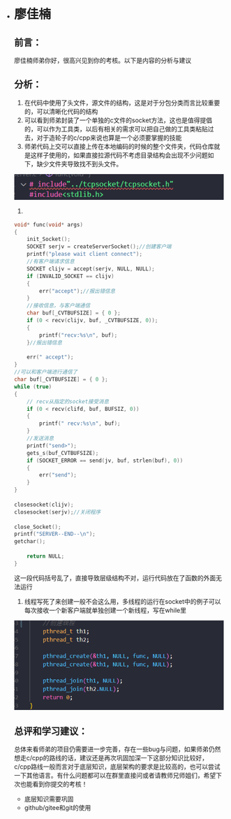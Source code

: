 - # 廖佳楠

  ## 前言：

  廖佳楠师弟你好，很高兴见到你的考核。以下是内容的分析与建议

  ## 分析：

  1. 在代码中使用了头文件，源文件的结构，这是对于分包分类而言比较重要的，可以清晰化代码的结构
  2. 可以看到师弟封装了一个单独的c文件的socket方法，这也是值得提倡的，可以作为工具类，以后有相关的需求可以把自己做的工具类粘贴过去，对于造轮子的c/cpp来说也算是一个必须要掌握的技能
  3. 师弟代码上交可以直接上传在本地编码的时候的整个文件夹，代码仓库就是这样子使用的，如果直接拉源代码不考虑目录结构会出现不少问题如下，缺少文件夹导致找不到头文件。

  ![img](./images/1.png)

  1.  

  ```c++
  void* func(void* args)
  {
      init_Socket();
      SOCKET serjv = createServerSocket();//创建客户端
      printf("please wait client connect");
      //有客户端请求信息
      SOCKET clijv = accept(serjv, NULL, NULL);
      if (INVALID_SOCKET == clijv)
      {
          err("accept");//报出错信息
      }
      //接收信息，与客户端通信
      char buf[_CVTBUFSIZE] = { 0 };
      if (0 < recv(clijv, buf, _CVTBUFSIZE, 0));
      {
          printf("recv:%s\n", buf);
      }//报出错信息
  
      err(" accept");
  }
  //可以和客户端进行通信了 
  char buf[_CVTBUFSIZE] = { 0 };
  while (true)
  {
      // recv从指定的socket接受消息 
      if (0 < recv(clifd, buf, BUFSIZ, 0))
      {
          printf(" recv:%s\n", buf);
      }
      //发送消息 
      printf("send>");
      gets_s(buf_CVTBUFSIZE);
      if (SOCKET_ERROR == send(jv, buf, strlen(buf), 0))
      {
          err("send");
      }
  }
  
  closesocket(clijv);
  closesocket(serjv);//关闭程序
  
  close_Socket();
  printf("SERVER--END--\n");
  getchar();
  
      return NULL;
  }
  ```

  这一段代码括号乱了，直接导致层级结构不对，运行代码放在了函数的外面无法运行

  1.  线程写死了来创建一般不会这么用，多线程的运行在socket中的例子可以每次接收一个新客户端就单独创建一个新线程，写在while里

  ![img](./images/2.png)

  ## 总评和学习建议：

  总体来看师弟的项目仍需要进一步完善，存在一些bug与问题，如果师弟仍然想走c/cpp的路线的话，建议还是再次巩固加深一下这部分知识比较好，c/cpp路线一般而言对于底层知识，底层架构的要求是比较高的，也可以尝试一下其他语言。有什么问题都可以在群里直接问或者请教师兄师姐们，希望下次也能看到你提交的考核！

  - 底层知识需要巩固
  - github/gitee和git的使用